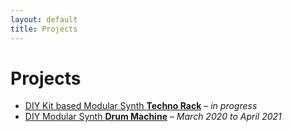 ```yaml
---
layout: default
title: Projects
---
```


# Projects

* [DIY Kit based Modular Synth **Techno Rack**](/) – *in progress*
*  [DIY Modular Synth **Drum Machine**](/projects/diy-modular-synthesizer-drum-machine) – *March 2020 to April 2021*

